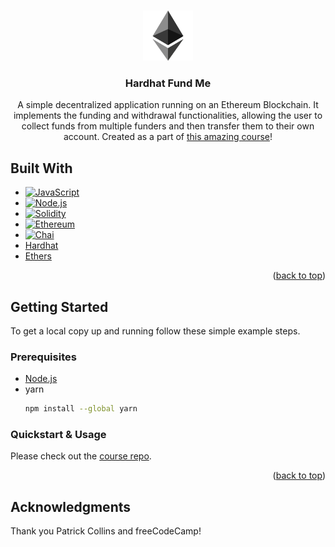 <a name="readme-top"></a>

<!-- PROJECT LOGO -->
<br />
<div align="center">
  <a href="https://github.com/asobiesk/hardhat-fund-me-fcc">
    <img src="images/logo.png" alt="Logo" width="80" height="80">
  </a>

<h3 align="center">Hardhat Fund Me</h3>

  <p align="center">
    A simple decentralized application running on an Ethereum Blockchain. It implements the funding and withdrawal functionalities, allowing the user to collect funds from multiple funders and then transfer them to their own account.
    Created as a part of <a href="https://www.youtube.com/watch?v=gyMwXuJrbJQ&list=WL&index=4&ab_channel=freeCodeCamp.org">this amazing course</a>!
  </p>
</div>


## Built With

* [![JavaScript][JavaScript]][JavaScript-url] 
* [![Node.js][Node]][Node-url] 
* [![Solidity][Solidity]][Solidity-url] 
* [![Ethereum][Ethereum]][Ethereum-url] 
* [![Chai][Chai]][Chai-url]
* [Hardhat][Hardhat-url] 
* [Ethers][Ethers-url] 


<p align="right">(<a href="#readme-top">back to top</a>)</p>



<!-- GETTING STARTED -->
## Getting Started

To get a local copy up and running follow these simple example steps.

### Prerequisites

* [Node.js][Node-url] 
* yarn
  ```sh
  npm install --global yarn
  ```

### Quickstart & Usage

Please check out the <a href="https://github.com/smartcontractkit/full-blockchain-solidity-course-js">course repo</a>.

<p align="right">(<a href="#readme-top">back to top</a>)</p>

<!-- ACKNOWLEDGMENTS -->
## Acknowledgments

Thank you Patrick Collins and freeCodeCamp!



<!-- MARKDOWN LINKS & IMAGES -->
<!-- https://www.markdownguide.org/basic-syntax/#reference-style-links -->
[Ethereum]: https://img.shields.io/badge/Ethereum-3C3C3D?style=for-the-badge&logo=Ethereum&logoColor=white
[Ethereum-url]: https://ethereum.org
[Solidity]: https://img.shields.io/badge/Solidity-e6e6e6?style=for-the-badge&logo=solidity&logoColor=black
[Solidity-url]: https://docs.soliditylang.org/en/v0.8.17/
[JavaScript]: https://img.shields.io/badge/JavaScript-323330?style=for-the-badge&logo=javascript&logoColor=F7DF1E
[JavaScript-url]: https://developer.mozilla.org/en-US/docs/Web/JavaScript
[Node]: https://img.shields.io/badge/Node.js-339933?style=for-the-badge&logo=nodedotjs&logoColor=white
[Node-url]: https://nodejs.org/en/
[Chai]: https://img.shields.io/badge/chai-A30701?style=for-the-badge&logo=chai&logoColor=white
[Chai-url]: https://www.chaijs.com/
[Ethers-url]: https://github.com/ethers-io/ethers.js/
[Hardhat-url]: https://hardhat.org/


